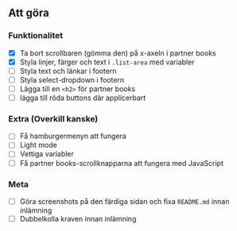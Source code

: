 ## Att göra

### Funktionalitet
- [x] Ta bort scrollbaren (gömma den) på x-axeln i partner books
- [x] Styla linjer, färger och text i `.list-area` med variabler
- [ ] Styla text och länkar i footern
- [ ] Styla select-dropdown i footern
- [ ] Lägga till en `<h2>` för partner books
- [ ] lägga till röda buttons där applicerbart

### Extra (Overkill kanske)
- [ ] Få hamburgermenyn att fungera
- [ ] Light mode
- [ ] Vettiga variabler
- [ ] Få partner books-scrollknapparna att fungera med JavaScript

### Meta
- [ ] Göra screenshots på den färdiga sidan och fixa `README.md` innan inlämning
- [ ] Dubbelkolla kraven innan inlämning

